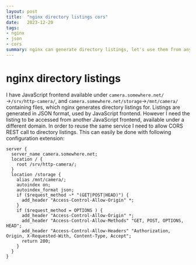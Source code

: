 ```yaml
---
layout: post
title:  "nginx directory listings cors"
date:   2023-12-20
tags:
- nginx
- json
- cors
summary: nginx can generate directory listings, let's use them from anywhere with CORS
---
```


# nginx directory listings

I have JavaScript frontend available under ``camera.somewhere.net/``→``/srv/http-camera/``, and ``camera.somewhere.net/storage``→``/mnt/camera/`` containing files, which nginx generates directory listings for. Listings are generated in JSON format, used by JavaScript frontend. However I need the listing to be accessed from another JavaScript frontend, available under a different domain. In order to reuse the same service I need to allow CORS REST call to directory listings. This can easily be done with following configuration extension:

```
server {
  server_name camera.somewhere.net;
  location / {
    root /srv/http-camera/;
  }
  location /storage {
    alias /mnt/camera/;
    autoindex on;
    autoindex_format json;
    if ($request_method ~* "(GET|POST|HEAD)") {
      add_header "Access-Control-Allow-Origin" *;
    }
    if ($request_method = OPTIONS ) {
      add_header "Access-Control-Allow-Origin" *;
      add_header "Access-Control-Allow-Methods" "GET, POST, OPTIONS, HEAD";
      add_header "Access-Control-Allow-Headers" "Authorization, Origin, X-Requested-With, Content-Type, Accept";
      return 200;
    }
  }
}
```

